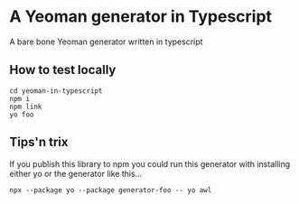 # A Yeoman generator in Typescript
A bare bone Yeoman generator written in typescript

## How to test locally
```console
cd yeoman-in-typescript
npm i
npm link
yo foo
```

## Tips'n trix
If you publish this library to npm you could run this generator with installing either yo or the generator like this...
```console
npx --package yo --package generator-foo -- yo awl
```